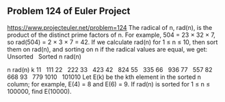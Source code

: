 ## Problem 124 of Euler Project 
https://www.projecteuler.net/problem=124
The radical of n, rad(n), is the product of the distinct prime factors of n. For example, 504 = 23 × 32 × 7, so rad(504) = 2 × 3 × 7 = 42.
If we calculate rad(n) for 1 ≤ n ≤ 10, then sort them on rad(n), and sorting on n if the radical values are equal, we get:
Unsorted
 
Sorted
n
rad(n)

n
rad(n)
k
11
 
111
22
 
222
33
 
423
42
 
824
55
 
335
66
 
936
77
 
557
82
 
668
93
 
779
1010
 
101010
Let E(k) be the kth element in the sorted n column; for example, E(4) = 8 and E(6) = 9.
If rad(n) is sorted for 1 ≤ n ≤ 100000, find E(10000).
